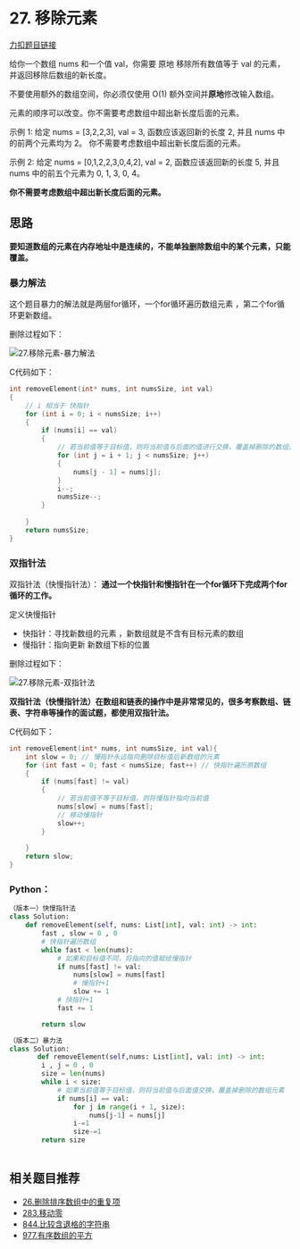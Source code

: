 # 27. 移除元素

[力扣题目链接](https://leetcode.cn/problems/remove-element/)

给你一个数组 nums 和一个值 val，你需要 原地 移除所有数值等于 val 的元素，并返回移除后数组的新长度。

不要使用额外的数组空间，你必须仅使用 O(1) 额外空间并**原地**修改输入数组。

元素的顺序可以改变。你不需要考虑数组中超出新长度后面的元素。

示例 1:
给定 nums = [3,2,2,3], val = 3,
函数应该返回新的长度 2, 并且 nums 中的前两个元素均为 2。
你不需要考虑数组中超出新长度后面的元素。

示例 2:
给定 nums = [0,1,2,2,3,0,4,2], val = 2,
函数应该返回新的长度 5, 并且 nums 中的前五个元素为 0, 1, 3, 0, 4。

**你不需要考虑数组中超出新长度后面的元素。**

## 思路

**要知道数组的元素在内存地址中是连续的，不能单独删除数组中的某个元素，只能覆盖。**

### 暴力解法

这个题目暴力的解法就是两层for循环，一个for循环遍历数组元素 ，第二个for循环更新数组。

删除过程如下：

![27.移除元素-暴力解法](https://code-thinking.cdn.bcebos.com/gifs/27.%E7%A7%BB%E9%99%A4%E5%85%83%E7%B4%A0-%E6%9A%B4%E5%8A%9B%E8%A7%A3%E6%B3%95.gif)

C代码如下：

```c
int removeElement(int* nums, int numsSize, int val)
{
    // i 相当于 快指针
    for (int i = 0; i < numsSize; i++)
    {
        if (nums[i] == val)
        {
            // 若当前值等于目标值，则将当前值与后面的值进行交换，覆盖掉删除的数组元素
            for (int j = i + 1; j < numsSize; j++)
            {
                nums[j - 1] = nums[j];
            }
            i--;
            numsSize--;
        }
        
    }
    return numsSize;
}
```

### 双指针法

双指针法（快慢指针法）： **通过一个快指针和慢指针在一个for循环下完成两个for循环的工作。**

定义快慢指针

* 快指针：寻找新数组的元素 ，新数组就是不含有目标元素的数组
* 慢指针：指向更新 新数组下标的位置

删除过程如下：

![27.移除元素-双指针法](https://code-thinking.cdn.bcebos.com/gifs/27.%E7%A7%BB%E9%99%A4%E5%85%83%E7%B4%A0-%E5%8F%8C%E6%8C%87%E9%92%88%E6%B3%95.gif)


**双指针法（快慢指针法）在数组和链表的操作中是非常常见的，很多考察数组、链表、字符串等操作的面试题，都使用双指针法。**

C代码如下：

```c
int removeElement(int* nums, int numsSize, int val){
    int slow = 0; // 慢指针永远指向删除目标值后新数组的元素
    for (int fast = 0; fast < numsSize; fast++) // 快指针遍历原数组
    {
        if (nums[fast] != val) 
        {
            // 若当前值不等于目标值，则将慢指针指向当前值
            nums[slow] = nums[fast];
            // 移动慢指针
            slow++;
        }
        
    }
    return slow;
}
```
### Python：


``` python 3
（版本一）快慢指针法
class Solution:
    def removeElement(self, nums: List[int], val: int) -> int:
        fast , slow = 0 , 0
        # 快指针遍历数组
        while fast < len(nums):
            # 如果和目标值不同，将指向的值赋给慢指针
            if nums[fast] != val:
                nums[slow] = nums[fast]
                # 慢指针+1
                slow += 1
            # 快指针+1
            fast += 1

        return slow
```

``` python 3
（版本二）暴力法
class Solution:
       def removeElement(self,nums: List[int], val: int) -> int:
        i , j = 0 , 0
        size = len(nums)
        while i < size:
            # 如果当前值等于目标值，则将当前值与后面值交换，覆盖掉删除的数组元素
            if nums[i] == val:
                for j in range(i + 1, size):
                    nums[j-1] = nums[j]
                i-=1
                size-=1
        return size
                
```



## 相关题目推荐

* [26.删除排序数组中的重复项](https://leetcode.cn/problems/remove-duplicates-from-sorted-array/)
* [283.移动零](https://leetcode.cn/problems/move-zeroes/)
* [844.比较含退格的字符串](https://leetcode.cn/problems/backspace-string-compare/)
* [977.有序数组的平方](https://leetcode.cn/problems/squares-of-a-sorted-array/)